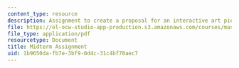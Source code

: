 ```yaml
---
content_type: resource
description: Assignment to create a proposal for an interactive art piece.
file: https://ol-ocw-studio-app-production.s3.amazonaws.com/courses/mas-878-special-topics-in-multimedia-production-experiences-in-interactive-art-fall-2003/1b9650dafb7e3bf90d4c31c4bf70aec7_mid_assign.pdf
file_type: application/pdf
resourcetype: Document
title: Midterm Assignment
uid: 1b9650da-fb7e-3bf9-0d4c-31c4bf70aec7
---
```

